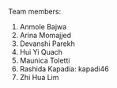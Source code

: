 Team members:

1. Anmole Bajwa
2. Arina Momajjed
3. Devanshi Parekh
4. Hui Yi Quach
5. Maunica Toletti
6. Rashida Kapadia: kapadi46
7. Zhi Hua Lim
